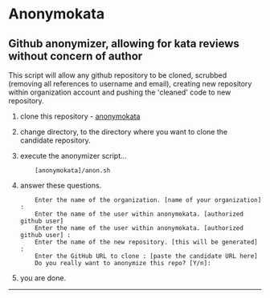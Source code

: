 # Anonymokata

## Github anonymizer, allowing for kata reviews without concern of author

This script will allow any github repository to be cloned, scrubbed (removing all references to 
username and email), creating new repository within organization account and pushing the 'cleaned'
code to new repository.

1. clone this repository - [anonymokata](https://github.com/ddaugher/anonymokata)
2. change directory, to the directory where you want to clone the candidate repository.
3. execute the anonymizer script...

	```
		[anonymokata]/anon.sh
	```

4. answer these questions.

	```
		Enter the name of the organization. [name of your organization] : 
		Enter the name of the user within anonymokata. [authorized github user]
		Enter the name of the user within anonymokata. [authorized github user] :
		Enter the name of the new repository. [this will be generated] :
		Enter the GitHub URL to clone : [paste the candidate URL here]
		Do you really want to anonymize this repo? [Y/n]: 
	```
5. you are done.


---

